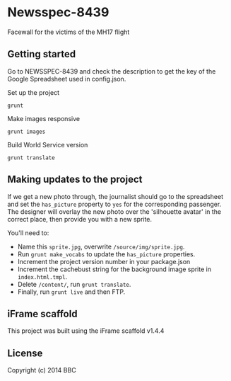 # Newsspec-8439

Facewall for the victims of the MH17 flight

## Getting started

Go to NEWSSPEC-8439 and check the description to get the key of the Google Spreadsheet used in config.json.

Set up the project

```
grunt
```

Make images responsive

```
grunt images
```

Build World Service version

```
grunt translate
```

## Making updates to the project

If we get a new photo through, the journalist should go to the spreadsheet and set the `has_picture` property to `yes` for the corresponding passenger. The designer will overlay the new photo over the 'silhouette avatar' in the correct place, then provide you with a new sprite.

You'll need to:

* Name this `sprite.jpg`, overwrite `/source/img/sprite.jpg`.
* Run `grunt make_vocabs` to update the `has_picture` properties.
* Increment the project version number in your package.json
* Increment the cachebust string for the background image sprite in `index.html.tmpl`.
* Delete `/content/`, run `grunt translate`.
* Finally, run `grunt live` and then FTP.

## iFrame scaffold

This project was built using the iFrame scaffold v1.4.4

## License
Copyright (c) 2014 BBC